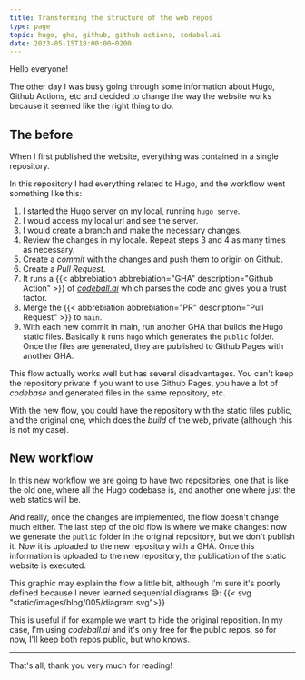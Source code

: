 ```yaml
---
title: Transforming the structure of the web repos
type: page
topic: hugo, gha, github, github actions, codabal.ai
date: 2023-05-15T18:00:00+0200
---
```


Hello everyone!

The other day I was busy going through some information about Hugo, Github Actions, etc and decided to change the way the website works because it seemed like the right thing to do.

## The before

When I first published the website, everything was contained in a single repository.

In this repository I had everything related to Hugo, and the workflow went something like this:
1. I started the Hugo server on my local, running `hugo serve`.
2. I would access my local url and see the server.
3. I would create a branch and make the necessary changes.
4. Review the changes in my locale. Repeat steps 3 and 4 as many times as necessary.
5. Create a *commit* with the changes and push them to origin on Github.
6. Create a *Pull Request*.
7. It runs a {{< abbrebiation abbrebiation="GHA" description="Github Action" >}} of [*codeball.ai*](https://codeball.ai) which parses the code and gives you a trust factor.
8. Merge the {{< abbrebiation abbrebiation="PR" description="Pull Request" >}} to `main`.
9. With each new commit in main, run another GHA that builds the Hugo static files. Basically it runs `hugo` which generates the `public` folder. Once the files are generated, they are published to Github Pages with another GHA.
 
This flow actually works well but has several disadvantages. You can't keep the repository private if you want to use Github Pages, you have a lot of *codebase* and generated files in the same repository, etc.

With the new flow, you could have the repository with the static files public, and the original one, which does the *build* of the web, private (although this is not my case).

## New workflow

In this new workflow we are going to have two repositories, one that is like the old one, where all the Hugo codebase is, and another one where just the web statics will be.

And really, once the changes are implemented, the flow doesn't change much either. The last step of the old flow is where we make changes: now we generate the `public` folder in the original repository, but we don't publish it. Now it is uploaded to the new repository with a GHA. Once this information is uploaded to the new repository, the publication of the static website is executed.

This graphic may explain the flow a little bit, although I'm sure it's poorly defined because I never learned sequential diagrams 😅: {{< svg "static/images/blog/005/diagram.svg">}}

This is useful if for example we want to hide the original reposition. In my case, I'm using *codeball.ai* and it's only free for the public repos, so for now, I'll keep both repos public, but who knows.

---

That's all, thank you very much for reading!
